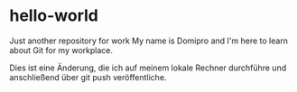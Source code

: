 # hello-world
Just another repository for work
My name is Domipro and I'm here to learn about Git for my workplace.

Dies ist eine Änderung, die ich auf meinem lokale Rechner durchführe und anschließend
über git push veröffentliche.
